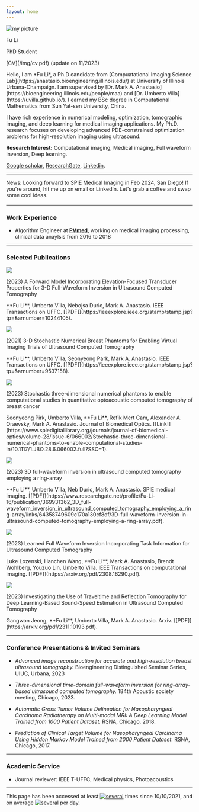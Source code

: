 ```yaml
---
layout: home
---
```


<div class="row justify-content-md-center" style="margin-bottom: 18px;">
<div class="col-md-4 col-sm-4">
<div class="text-center">
<img src="/img/p.png" class="rounded-circle img-fluid my-profile-picture" alt="my picture">
<p class="my-name">Fu Li</p>
<p class="my-position">PhD Student</p>
<p class="my-cv" markdown="1">[CV](/img/cv.pdf) (update on 11/2023)</p>
</div>
</div>

<div class="col-md-8 col-sm-8" markdown="1">
Hello, I am *Fu Li*, a Ph.D candidate from [Compuatational Imaging Science Lab](https://anastasio.bioengineering.illinois.edu/) at University of Illinois Urbana-Champaign. I am supervised by [Dr. Mark A. Anastasio](https://bioengineering.illinois.edu/people/maa) and [Dr. Umberto Villa](https://uvilla.github.io/).  I earned my BSc degree in Computational Mathematics from Sun Yat-sen University, China.

I have rich experience in numerical modeling, optimization, tomographic imaging, and deep learning for medical imaging applications. My Ph.D. research focuses on developing advanced PDE-constrained optimization problems for high-resolution imaging using ultrasound.

**Research Interest:** Computational imaging, Medical imaging, Full waveform inversion, Deep learning.

[Google scholar](https://scholar.google.com/citations?hl=en&user=IKi0xjEAAAAJ&view_op=list_works&gmla=AJsN-F7hggU61uR5_cE_O-VC89NGVzEXDMnqdBo4ITiQrRn6z-DBZMmNmeKM0SmEUuX8YpYayEIm6B6T8eNNKAZ72c3osf0CPA),
[ResearchGate](https://www.researchgate.net/profile/Fu-Li-16),
[Linkedin](https://www.linkedin.com/in/lifu2bkop/).

<hr>

News: Looking forward to SPIE Medical Imaging in Feb 2024, San Diego! If you're around, hit me up on email or LinkedIn. Let's grab a coffee and swap some cool ideas.

</div>
</div>

<hr>

<h3 class="text-center">Work Experience</h3>

- Algorithm Engineer at [**PVmed**](https://www.pvmedtech.com/en/about.html), working on medical imaging processing, clinical data anaylsis from 2016 to 2018

<hr>

<h3 class="text-center">Selected Publications</h3>
<div class="row my-pub-main">
<div class="col-14 col-sm-4">
<div class="text-center">
<img src="/img/usct_forward.png" class="rounded img-fluid my-profile-picture">
</div>
</div>
<div class="col-14 col-sm-8 my-pub-r">
<p class="my-pub-heading">(2023) A Forward Model Incorporating Elevation-Focused Transducer Properties for 3-D Full-Waveform Inversion in Ultrasound Computed Tomography </p>
<p markdown="1">
**Fu Li**, Umberto Villa, Nebojsa Duric, Mark A. Anastasio. IEEE  Transactions on UFFC.  [[PDF]](https://ieeexplore.ieee.org/stamp/stamp.jsp?tp=&arnumber=10244105).
</p>
</div>
</div>

<div class="row my-pub-main">
<div class="col-14 col-sm-4">
<div class="text-center">
<img src="/img/usct_nbp.png" class="rounded img-fluid my-profile-picture">
</div>
</div>
<div class="col-14 col-sm-8 my-pub-r">
<p class="my-pub-heading">(2021) 3-D Stochastic Numerical Breast Phantoms for Enabling Virtual Imaging Trials of Ultrasound Computed Tomography </p>
<p markdown="1">
**Fu Li**, Umberto Villa, Seonyeong Park, Mark A. Anastasio. IEEE  Transactions on UFFC.  [[PDF]](https://ieeexplore.ieee.org/stamp/stamp.jsp?tp=&arnumber=9537158).
</p>
</div>
</div>


<div class="row my-pub-main">
<div class="col-14 col-sm-4">
<div class="text-center">
<img src="/img/pact_nbp.png" class="rounded img-fluid my-profile-picture">
</div>
</div>
<div class="col-14 col-sm-8 my-pub-r">
<p class="my-pub-heading">(2023) Stochastic three-dimensional numerical phantoms to enable computational studies in quantitative optoacoustic computed tomography of breast cancer </p>
<p markdown="1">
Seonyeong Pirk, Umberto Villa, **Fu Li**, Refik Mert Cam, Alexander A. Oraevsky, Mark A. Anastasio. Journal of Biomedical Optics.  [[Link]](https://www.spiedigitallibrary.org/journals/journal-of-biomedical-optics/volume-28/issue-6/066002/Stochastic-three-dimensional-numerical-phantoms-to-enable-computational-studies-in/10.1117/1.JBO.28.6.066002.full?SSO=1).
</p>
</div>
</div>


<div class="row my-pub-main">
<div class="col-14 col-sm-4">
<div class="text-center">
<img src="/img/usct_3dfwi.png" class="rounded img-fluid my-profile-picture">
</div>
</div>
<div class="col-14 col-sm-8 my-pub-r">
<p class="my-pub-heading">(2023) 3D full-waveform inversion in ultrasound computed tomography employing a ring-array </p>
<p markdown="1">
**Fu Li**, Umberto Villa, Neb Duric, Mark A. Anastasio. SPIE medical imaging.  [[PDF]](https://www.researchgate.net/profile/Fu-Li-16/publication/369931362_3D_full-waveform_inversion_in_ultrasound_computed_tomography_employing_a_ring-array/links/64358749609c170a130cf8df/3D-full-waveform-inversion-in-ultrasound-computed-tomography-employing-a-ring-array.pdf).
</p>
</div>
</div>


<div class="row my-pub-main">
<div class="col-14 col-sm-4">
<div class="text-center">
<img src="/img/learnfwi.png" class="rounded img-fluid my-profile-picture">
</div>
</div>
<div class="col-14 col-sm-8 my-pub-r">
<p class="my-pub-heading">(2023) Learned Full Waveform Inversion Incorporating Task Information for Ultrasound Computed Tomography </p>
<p markdown="1">
Luke Lozenski, Hanchen Wang, **Fu Li**, Mark A. Anastasio, Brendt Wohlberg, Youzuo Lin, Umberto Villa. IEEE Transactions on computational imaging.  [[PDF]](https://arxiv.org/pdf/2308.16290.pdf).
</p>
</div>
</div>


<div class="row my-pub-main">
<div class="col-14 col-sm-4">
<div class="text-center">
<img src="/img/usct_dl.png" class="rounded img-fluid my-profile-picture">
</div>
</div>
<div class="col-14 col-sm-8 my-pub-r">
<p class="my-pub-heading">(2023) Investigating the Use of Traveltime and Reflection Tomography for Deep Learning-Based Sound-Speed Estimation in Ultrasound Computed Tomography </p>
<p markdown="1">
Gangwon Jeong, **Fu Li**, Umberto Villa, Mark A. Anastasio. Arxiv.  [[PDF]](https://arxiv.org/pdf/2311.10193.pdf).
</p>
</div>
</div>





<hr>

<h3 class="text-center">Conference Presentations & Invited Seminars</h3>


- *Advanced image reconstruction for accurate and high-resolution breast ultrasound tomography.* 
Bioengineering Distinguished Seminar Series, UIUC, Urbana, 2023


- *Three-dimensional time-domain full-waveform inversion for ring-array-based ultrasound computed tomography.* 
184th Acoustic society meeting, Chicago, 2023.


- *Automatic Gross Tumor Volume Delineation for Nasopharyngeal Carcinoma Radiotherapy on Multi-modal MRI: A Deep Learning Model Trained from 1000 Patient Dataset.* RSNA, Chicago, 2018.


- *Prediction of Clinical Target Volume for Nasopharyngeal Carcinoma Using Hidden Markov Model Trained from 2000 Patient Dataset.* 
RSNA, Chicago, 2017.


<hr>
<h3 class="text-center">Academic Service</h3>

- Journal reviewer: IEEE T-UFFC, Medical physics, Photoacoustics

<hr>


This page has been accessed at least
<a href="http://stuff.mit.edu/doc/counter-howto.html"><img 
src="http://stuff.mit.edu/cgi/counter/fuli2bb" alt="several"></a>
times since 10/10/2021, and on average <a href="http://stuff.mit.edu/doc/counter-howto.html"><img 
src="http://stuffimit.edu/cgi/perday/fuli2bb" alt="several"></a> per day. 
